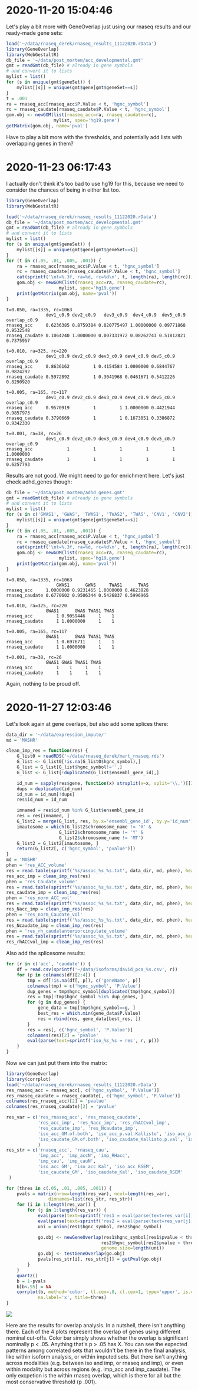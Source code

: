 # 2020-11-20 15:04:46

Let's play a bit more with GeneOverlap just using our rnaseq results and our
ready-made gene sets:

```r
load('~/data/rnaseq_derek/rnaseq_results_11122020.rData')
library(GeneOverlap)
library(WebGestaltR)
db_file = '~/data/post_mortem/acc_developmental.gmt'
gmt = readGmt(db_file) # already in gene symbols
# and convert it to lists
mylist = list()
for (s in unique(gmt$geneSet)) {
    mylist[[s]] = unique(gmt$gene[gmt$geneSet==s])
}
t = .001
ra = rnaseq_acc[rnaseq_acc$P.Value < t, 'hgnc_symbol']
rc = rnaseq_caudate[rnaseq_caudate$P.Value < t, 'hgnc_symbol']
gom.obj <- newGOM(list(rnaseq_acc=ra, rnaseq_caudate=rc),
                  mylist, spec='hg19.gene')
getMatrix(gom.obj, name='pval')
```

Have to play a bit more with the thresholds, and potentially add lists with
overlapping genes in them?

# 2020-11-23 06:17:43

I actually don't think it's too bad to use hg19 for this, because we need to
consider the chances of being in either list too.

```r
library(GeneOverlap)
library(WebGestaltR)

load('~/data/rnaseq_derek/rnaseq_results_11122020.rData')
db_file = '~/data/post_mortem/acc_developmental.gmt'
gmt = readGmt(db_file) # already in gene symbols
# and convert it to lists
mylist = list()
for (s in unique(gmt$geneSet)) {
    mylist[[s]] = unique(gmt$gene[gmt$geneSet==s])
}
for (t in c(.05, .01, .005, .001)) {
    ra = rnaseq_acc[rnaseq_acc$P.Value < t, 'hgnc_symbol']
    rc = rnaseq_caudate[rnaseq_caudate$P.Value < t, 'hgnc_symbol']
    cat(sprintf('\nt=%.3f, ra=%d, rc=%d\n', t, length(ra), length(rc)))
    gom.obj <- newGOM(list(rnaseq_acc=ra, rnaseq_caudate=rc),
                    mylist, spec='hg19.gene')
    print(getMatrix(gom.obj, name='pval'))
}
```

```
t=0.050, ra=1335, rc=1063
               dev1_c0.9 dev2_c0.9   dev3_c0.9  dev4_c0.9  dev5_c0.9 overlap_c0.9
rnaseq_acc     0.6236385 0.8759384 0.020775497 1.00000000 0.09771868    0.9532548
rnaseq_caudate 0.1064240 1.0000000 0.007331972 0.08262743 0.51812821    0.7375957

t=0.010, ra=325, rc=220
               dev1_c0.9 dev2_c0.9 dev3_c0.9 dev4_c0.9 dev5_c0.9 overlap_c0.9
rnaseq_acc     0.8636162         1 0.4154584 1.0000000 0.6844767    0.9824292
rnaseq_caudate 0.5972892         1 0.3041968 0.0461671 0.5412226    0.8290920

t=0.005, ra=165, rc=117
               dev1_c0.9 dev2_c0.9 dev3_c0.9 dev4_c0.9 dev5_c0.9 overlap_c0.9
rnaseq_acc     0.9570919         1         1 1.0000000 0.4421944    0.9857973
rnaseq_caudate 0.3790669         1         1 0.1673051 0.3386872    0.9342330

t=0.001, ra=38, rc=26
               dev1_c0.9 dev2_c0.9 dev3_c0.9 dev4_c0.9 dev5_c0.9 overlap_c0.9
rnaseq_acc             1         1         1         1         1    1.0000000
rnaseq_caudate         1         1         1         1         1    0.6257793
```

Results are not good. We might need to go for enrichment here. Let's just check
adhd_genes though:

```r
db_file = '~/data/post_mortem/adhd_genes.gmt'
gmt = readGmt(db_file) # already in gene symbols
# and convert it to lists
mylist = list()
for (s in c('GWAS1', 'GWAS', 'TWAS1', 'TWAS2', 'TWAS', 'CNV1', 'CNV2')) {
    mylist[[s]] = unique(gmt$gene[gmt$geneSet==s])
}
for (t in c(.05, .01, .005, .001)) {
    ra = rnaseq_acc[rnaseq_acc$P.Value < t, 'hgnc_symbol']
    rc = rnaseq_caudate[rnaseq_caudate$P.Value < t, 'hgnc_symbol']
    cat(sprintf('\nt=%.3f, ra=%d, rc=%d\n', t, length(ra), length(rc)))
    gom.obj <- newGOM(list(rnaseq_acc=ra, rnaseq_caudate=rc),
                    mylist, spec='hg19.gene')
    print(getMatrix(gom.obj, name='pval'))
}
```

```
t=0.050, ra=1335, rc=1063
                   GWAS1      GWAS     TWAS1      TWAS
rnaseq_acc     1.0000000 0.9231465 1.0000000 0.4623828
rnaseq_caudate 0.6770602 0.9506344 0.5426837 0.5996965

t=0.010, ra=325, rc=220
               GWAS1      GWAS TWAS1 TWAS
rnaseq_acc         1 0.9059446     1    1
rnaseq_caudate     1 1.0000000     1    1

t=0.005, ra=165, rc=117
               GWAS1      GWAS TWAS1 TWAS
rnaseq_acc         1 0.6976711     1    1
rnaseq_caudate     1 1.0000000     1    1

t=0.001, ra=38, rc=26
               GWAS1 GWAS TWAS1 TWAS
rnaseq_acc         1    1     1    1
rnaseq_caudate     1    1     1    1
```

Again, nothing to be proud off.

# 2020-11-27 12:03:46

Let's look again at gene overlaps, but also add some splices there:

```r
data_dir = '~/data/expression_impute/'
md = 'MASHR'

clean_imp_res = function(res) {
    G_list0 = readRDS('~/data/rnaseq_derek/mart_rnaseq.rds')
    G_list <- G_list0[!is.na(G_list0$hgnc_symbol),]
    G_list = G_list[G_list$hgnc_symbol!='',]
    G_list <- G_list[!duplicated(G_list$ensembl_gene_id),]

    id_num = sapply(res$gene, function(x) strsplit(x=x, split='\\.')[[1]][1])
    dups = duplicated(id_num)
    id_num = id_num[!dups]
    res$id_num = id_num

    imnamed = res$id_num %in% G_list$ensembl_gene_id
    res = res[imnamed, ]
    G_list2 = merge(G_list, res, by.x='ensembl_gene_id', by.y='id_num')
    imautosome = which(G_list2$chromosome_name != 'X' &
                    G_list2$chromosome_name != 'Y' &
                    G_list2$chromosome_name != 'MT')
    G_list2 = G_list2[imautosome, ]
    return(G_list2[, c('hgnc_symbol', 'pvalue')])
}
md = 'MASHR'
phen = 'res_ACC_volume'
res = read.table(sprintf('%s/assoc_%s_%s.txt', data_dir, md, phen), header=1)
res_acc_imp = clean_imp_res(res)
phen = 'res_Caudate_volume'
res = read.table(sprintf('%s/assoc_%s_%s.txt', data_dir, md, phen), header=1)
res_caudate_imp = clean_imp_res(res)
phen = 'res_norm_ACC_vol'
res = read.table(sprintf('%s/assoc_%s_%s.txt', data_dir, md, phen), header=1)
res_Nacc_imp = clean_imp_res(res)
phen = 'res_norm_Caudate_vol'
res = read.table(sprintf('%s/assoc_%s_%s.txt', data_dir, md, phen), header=1)
res_Ncaudate_imp = clean_imp_res(res)
phen = 'res_rh_caudalanteriorcingulate_volume'
res = read.table(sprintf('%s/assoc_%s_%s.txt', data_dir, md, phen), header=1)
res_rhACCvol_imp = clean_imp_res(res)
```

Also add the splicesome results:

```r
for (r in c('acc', 'caudate')) {
    df = read.csv(sprintf('~/data/isoforms/david_pca_%s.csv', r))
    for (p in colnames(df)[2:4]) {
        tmp = df[!is.na(df[, p]), c('geneName', p)]
        colnames(tmp) = c('hgnc_symbol', 'P.Value')
        dup_genes = tmp$hgnc_symbol[duplicated(tmp$hgnc_symbol)]
        res = tmp[!tmp$hgnc_symbol %in% dup_genes, ]
        for (g in dup_genes) {
            gene_data = tmp[tmp$hgnc_symbol==g, ]
            best_res = which.min(gene_data$P.Value)
            res = rbind(res, gene_data[best_res, ])
        }
        res = res[, c('hgnc_symbol', 'P.Value')]
        colnames(res)[2] = 'pvalue'
        eval(parse(text=sprintf('iso_%s_%s = res', r, p)))
    }
}
```

Now we can just put them into the matrix:

```r
library(GeneOverlap)
library(corrplot)
load('~/data/rnaseq_derek/rnaseq_results_11122020.rData')
res_rnaseq_acc = rnaseq_acc[, c('hgnc_symbol', 'P.Value')]
res_rnaseq_caudate = rnaseq_caudate[, c('hgnc_symbol', 'P.Value')]
colnames(res_rnaseq_acc)[2] = 'pvalue'
colnames(res_rnaseq_caudate)[2] = 'pvalue'

res_var = c('res_rnaseq_acc', 'res_rnaseq_caudate',
            'res_acc_imp', 'res_Nacc_imp', 'res_rhACCvol_imp',
            'res_caudate_imp', 'res_Ncaudate_imp',
            'iso_acc_GM.of.both', 'iso_acc_p.val.Kallisto', 'iso_acc_p.val.RSEM',
            'iso_caudate_GM.of.both', 'iso_caudate_Kallisto.p.val', 'iso_caudate_RSEM.p.val'
            )
res_str = c('rnaseq_acc', 'rnaseq_cau',
            'imp_acc', 'imp_accN', 'imp_RHacc',
            'imp_cau', 'imp_cauN',
            'iso_acc_GM', 'iso_acc_Kal', 'iso_acc_RSEM',
            'iso_caudate_GM', 'iso_caudate_Kal', 'iso_caudate_RSEM'
 )

for (thres in c(.05, .01, .005, .001)) {
    pvals = matrix(nrow=length(res_var), ncol=length(res_var),
                dimnames=list(res_str, res_str))
    for (i in 1:length(res_var)) {
        for (j in 1:length(res_var)) {
            eval(parse(text=sprintf('res1 = eval(parse(text=res_var[i]))')))
            eval(parse(text=sprintf('res2 = eval(parse(text=res_var[j]))')))
            uni = union(res1$hgnc_symbol, res2$hgnc_symbol)

            go.obj <- newGeneOverlap(res1$hgnc_symbol[res1$pvalue < thres],
                                    res2$hgnc_symbol[res2$pvalue < thres],
                                    genome.size=length(uni))
            go.obj <- testGeneOverlap(go.obj)
            pvals[res_str[i], res_str[j]] = getPval(go.obj)
        }
    }
    quartz()
    b = 1-pvals
    b[b<.95] = NA
    corrplot(b, method='color', tl.cex=.8, cl.cex=1, type='upper', is.corr=F,
            na.label='x', title=thres)
}
```

![](images/2020-11-27-12-33-30.png)

Here are the results for overlap analysis. In a nutshell, there isn't anything
there. Each of the 4 plots represent the overlap of genes using different
nominal cut-offs. Color bar simply shows whether the overlap is significant
nominally p < .05. Anything that's p > .05 has X. You can see the expected
patterns among correlated sets that wouldn't be there in the final analysis,
like within isoform analysis, or within imputed sets. But there isn't anything
across modalities (e.g. between iso and imp, or rnaseq and imp), or even within
modality but across regions (e.g. imp_acc and imp_caudate). The only excpetion
is the within rnaseq overlap, which is there for all but the most conservative
threshold (p .001). 
